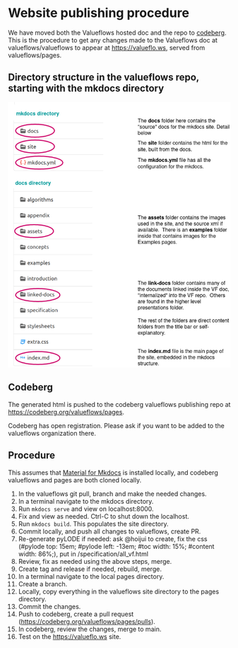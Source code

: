 # Website publishing procedure

We have moved both the Valueflows hosted doc and the repo to [codeberg](https://codeberg.org/). This is the procedure to get any changes made to the Valueflows doc at valueflows/valueflows to appear at https://valueflo.ws, served from valueflows/pages.

## Directory structure in the valueflows repo, starting with the mkdocs directory

![vf-codeberg](vf-codeberg.png)

## Codeberg

The generated html is pushed to the codeberg valueflows publishing repo at https://codeberg.org/valueflows/pages.

Codeberg has open registration.  Please ask if you want to be added to the valueflows organization there.

## Procedure

This assumes that [Material for Mkdocs](https://squidfunk.github.io/mkdocs-material/) is installed locally, and codeberg valueflows and pages are both cloned locally.

1. In the valueflows git pull, branch and make the needed changes.
1. In a terminal navigate to the mkdocs directory.
1. Run `mkdocs serve` and view on localhost:8000.
1. Fix and view as needed.  Ctrl-C to shut down the localhost.
1. Run `mkdocs build`.  This populates the site directory.
1. Commit locally, and push all changes to valueflows, create PR.
1. Re-generate pyLODE if needed: ask @hoijui to create, fix the css (#pylode top: 15em;
#pylode left: -13em;
#toc width: 15%;
#content width: 86%;), put in /specification/all_vf.html
1. Review, fix as needed using the above steps, merge. 
2. Create tag and release if needed, rebuild, merge.
1. In a terminal navigate to the local pages directory.
1. Create a branch.
1. Locally, copy everything in the valueflows site directory to the pages directory.
1. Commit the changes.
1. Push to codeberg, create a pull request (https://codeberg.org/valueflows/pages/pulls).
1. In codeberg, review the changes, merge to main.
1. Test on the https://valueflo.ws site.

